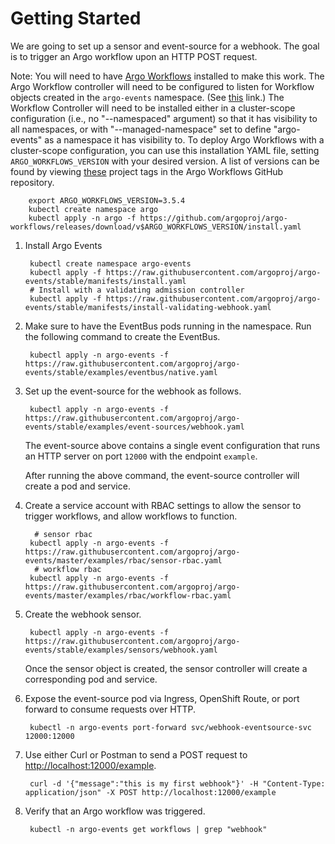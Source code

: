 # Getting Started

We are going to set up a sensor and event-source for a webhook. The goal is to trigger an Argo workflow upon an HTTP POST request.

Note: You will need to have [Argo Workflows](https://argoproj.github.io/argo-workflows/) installed to make this work.
The Argo Workflow controller will need to be configured to listen for Workflow objects created in the `argo-events` namespace.
  (See [this](https://github.com/argoproj/argo-workflows/blob/master/docs/managed-namespace.md) link.)
  The Workflow Controller will need to be installed either in a cluster-scope configuration (i.e., no "--namespaced" argument) so that it has visibility to all namespaces, or with "--managed-namespace" set to define "argo-events" as a namespace it has visibility to. To deploy Argo Workflows with a cluster-scope configuration, you can use this installation YAML file, setting `ARGO_WORKFLOWS_VERSION` with your desired version. A list of versions can be found by viewing [these](https://github.com/argoproj/argo-workflows/tags) project tags in the Argo Workflows GitHub repository.

        export ARGO_WORKFLOWS_VERSION=3.5.4
        kubectl create namespace argo
        kubectl apply -n argo -f https://github.com/argoproj/argo-workflows/releases/download/v$ARGO_WORKFLOWS_VERSION/install.yaml

1. Install Argo Events

        kubectl create namespace argo-events
        kubectl apply -f https://raw.githubusercontent.com/argoproj/argo-events/stable/manifests/install.yaml
        # Install with a validating admission controller
        kubectl apply -f https://raw.githubusercontent.com/argoproj/argo-events/stable/manifests/install-validating-webhook.yaml


1. Make sure to have the EventBus pods running in the namespace. Run the following command to create the EventBus.

        kubectl apply -n argo-events -f https://raw.githubusercontent.com/argoproj/argo-events/stable/examples/eventbus/native.yaml

1. Set up the event-source for the webhook as follows.

        kubectl apply -n argo-events -f https://raw.githubusercontent.com/argoproj/argo-events/stable/examples/event-sources/webhook.yaml

   The event-source above contains a single event configuration that runs an HTTP server on port `12000` with the endpoint `example`.

   After running the above command, the event-source controller will create a pod and service.

1. Create a service account with RBAC settings to allow the sensor to trigger workflows, and allow workflows to function.

         # sensor rbac
        kubectl apply -n argo-events -f https://raw.githubusercontent.com/argoproj/argo-events/master/examples/rbac/sensor-rbac.yaml
         # workflow rbac
        kubectl apply -n argo-events -f https://raw.githubusercontent.com/argoproj/argo-events/master/examples/rbac/workflow-rbac.yaml

1. Create the webhook sensor.

        kubectl apply -n argo-events -f https://raw.githubusercontent.com/argoproj/argo-events/stable/examples/sensors/webhook.yaml

   Once the sensor object is created, the sensor controller will create a corresponding pod and service.

1. Expose the event-source pod via Ingress, OpenShift Route, or port forward to consume requests over HTTP.

        kubectl -n argo-events port-forward svc/webhook-eventsource-svc 12000:12000

1. Use either Curl or Postman to send a POST request to <http://localhost:12000/example>.

        curl -d '{"message":"this is my first webhook"}' -H "Content-Type: application/json" -X POST http://localhost:12000/example

1. Verify that an Argo workflow was triggered.

        kubectl -n argo-events get workflows | grep "webhook"
